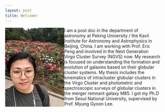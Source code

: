 ```yaml
---
layout: post
title: Welcome!
---
```


<img align="left" src="/images/IMG_3945.PNG">
I am a post doc in the department of astronomy at Peking University / the Kavli Institute for Astronomy and Astrophysics in Beijing, China. I am working with Prof. Eric Peng and involved in the Next Generation Virgo Cluster Survey (NGVS) now. My research is focused on understanding the formation and evolution of galaxies based on their globular cluster systems. My thesis includes the kinematics of intracluster globular clusters in the Virgo Cluster and photometric and spectroscopic surveys of globular clusters in the merger remnant galaxy M85. I got my Ph.D from Seoul National University, supervised by Prof. Myung Gyoon Lee.
